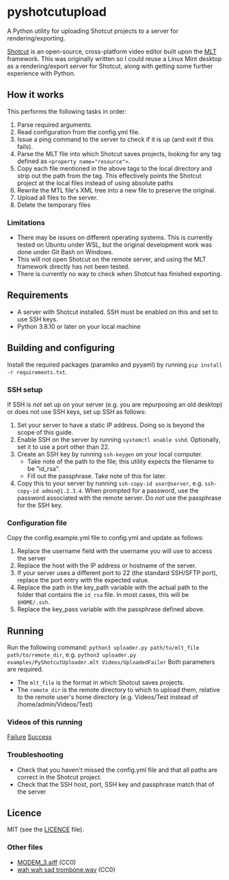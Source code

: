 # pyshotcutupload
A Python utility for uploading Shotcut projects to a server for rendering/exporting.

[Shotcut](https://shotcut.org/) is an open-source, cross-platform video editor built upon the [MLT](https://www.mltframework.org/) framework. This was originally written so I could reuse a Linux Mint desktop as a rendering/export server for Shotcut, along with getting some further experience with Python.

## How it works
This performs the following tasks in order:
1. Parse required arguments.
2. Read configuration from the config.yml file.
3. Issue a ping command to the server to check if it is up (and exit if this fails).
4. Parse the MLT file into which Shotcut saves projects, looking for any tag defined as `<property name="resource">`.
5. Copy each file mentioned in the above tags to the local directory and strip out the path from the tag. This effectively points the Shotcut project at the local files instead of using absolute paths
6. Rewrite the MTL file's XML tree into a new file to preserve the original.
7. Upload all files to the server.
8. Delete the temporary files

### Limitations
- There may be issues on different operating systems. This is currently tested on Ubuntu under WSL, but the original development work was done under Git Bash on Windows.
- This will not open Shotcut on the remote server, and using the MLT framework directly has not been tested.
- There is currently no way to check when Shotcut has finished exporting.

## Requirements
- A server with Shotcut installed. SSH must be enabled on this and set to use SSH keys.
- Python 3.8.10 or later on your local machine

## Building and configuring
Install the required packages (paramiko and pyyaml) by running `pip install -r requirements.txt`.

### SSH setup
If SSH is _not_ set up on your server (e.g. you are repurposing an old desktop) or does not use SSH keys, set up SSH as follows:
1. Set your server to have a static IP address. Doing so is beyond the scope of this guide.
2. Enable SSH on the server by running `systemctl enable sshd`. Optionally, set it to use a port other than 22.
3. Create an SSH key by running `ssh-keygen` on your local computer. 
	- Take note of the path to the file; this utility expects the filename to be "id_rsa".
	- Fill out the passphrase. Take note of this for later.
4. Copy this to your server by running `ssh-copy-id user@server`, e.g. `ssh-copy-id admin@1.2.3.4`. When prompted for a password, use the password associated with the remote server. Do *not* use the passphrase for the SSH key.

### Configuration file
Copy the config.example.yml file to config.yml and update as follows:
1. Replace the username field with the username you will use to access the server
2. Replace the host with the IP address or hostname of the server.
3. If your server uses a different port to 22 (the standard SSH/SFTP port), replace the port entry with the expected value.
4. Replace the path in the key_path variable with the actual path to the folder that contains the `id_rsa` file. In most cases, this will be `$HOME/.ssh`.
5. Replace the key_pass variable with the passphrase defined above.

## Running
Run the following command: `python3 uploader.py path/to/mlt_file path/to/remote_dir`, e.g. `python3 uploader.py examples/PyShotcutUploader.mlt Videos/UploadedFailer`
Both parameters are required.
- The `mlt_file` is the format in which Shotcut saves projects.
- The `remote_dir` is the remote directory to which to upload them, relative to the remote user's home directory (e.g. Videos/Test instead of /home/admin/Videos/Test)

### Videos of this running
[Failure](https://youtu.be/tduc-3BZ388)
[Success](https://youtu.be/CVf-wkTxUVs)

### Troubleshooting
- Check that you haven't missed the config.yml file and that all paths are correct in the Shotcut project.
- Check that the SSH host, port, SSH key and passphrase match that of the server

## Licence
MIT (see the [LICENCE](./LICENCE) file).

### Other files
- [MODEM_3.aiff](https://freesound.org/people/G_M_D_THREE/sounds/454649/) (CC0)
- [wah wah sad trombone.wav](https://freesound.org/people/kirbydx/sounds/175409/) (CC0)